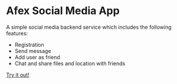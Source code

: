 # Afex Social Media App

A simple social media backend service which includes the following features:
 - Registration
 - Send message 
 - Add user as friend
 - Chat and share files and location with friends
 
[Try it out!](https://afex-app.herokuapp.com/v1/swagger_ui/)
 
